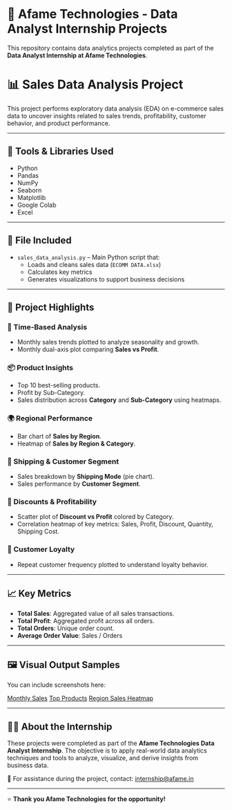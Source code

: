 # 🏢 Afame Technologies - Data Analyst Internship Projects

This repository contains data analytics projects completed as part of the **Data Analyst Internship at Afame Technologies**.

# 📊 Sales Data Analysis Project

This project performs exploratory data analysis (EDA) on e-commerce sales data to uncover insights related to sales trends, profitability, customer behavior, and product performance.

---

## 🧰 Tools & Libraries Used

- Python
- Pandas
- NumPy
- Seaborn
- Matplotlib
- Google Colab
- Excel

---

## 📂 File Included

- `sales_data_analysis.py` – Main Python script that:
  - Loads and cleans sales data (`ECOMM DATA.xlsx`)
  - Calculates key metrics
  - Generates visualizations to support business decisions

---

## 📌 Project Highlights

### 📅 Time-Based Analysis
- Monthly sales trends plotted to analyze seasonality and growth.
- Monthly dual-axis plot comparing **Sales vs Profit**.

### 📦 Product Insights
- Top 10 best-selling products.
- Profit by Sub-Category.
- Sales distribution across **Category** and **Sub-Category** using heatmaps.

### 🌍 Regional Performance
- Bar chart of **Sales by Region**.
- Heatmap of **Sales by Region & Category**.

### 🚚 Shipping & Customer Segment
- Sales breakdown by **Shipping Mode** (pie chart).
- Sales performance by **Customer Segment**.

### 💸 Discounts & Profitability
- Scatter plot of **Discount vs Profit** colored by Category.
- Correlation heatmap of key metrics: Sales, Profit, Discount, Quantity, Shipping Cost.

### 🔁 Customer Loyalty
- Repeat customer frequency plotted to understand loyalty behavior.

---

## 📈 Key Metrics

- **Total Sales**: Aggregated value of all sales transactions.
- **Total Profit**: Aggregated profit across all orders.
- **Total Orders**: Unique order count.
- **Average Order Value**: Sales / Orders

---

## 🖼️ Visual Output Samples

You can include screenshots here:

[Monthly Sales](Monthly_Sales.png)
[Top Products](images/top_products.png)
[Region Sales Heatmap](images/region_heatmap.png)

---

## 🧑‍💻 About the Internship

These projects were completed as part of the **Afame Technologies Data Analyst Internship**. The objective is to apply real-world data analytics techniques and tools to analyze, visualize, and derive insights from business data.

📩 For assistance during the project, contact: [internship@afame.in](mailto:internship@afame.in)

---

⭐ **Thank you Afame Technologies for the opportunity!**

